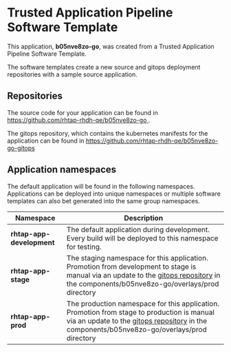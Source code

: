 # Trusted Application Pipeline Software Template

This application, **b05nve8zo-go**, was created from a Trusted Application Pipeline Software Template.

The software templates create a new source and gitops deployment repositories with a sample source application. 

## Repositories

The source code for your application can be found in [https://github.com/rhtap-rhdh-qe/b05nve8zo-go ](https://github.com/rhtap-rhdh-qe/b05nve8zo-go ).
 
The gitops repository, which contains the kubernetes manifests for the application can be found in 
[https://github.com/rhtap-rhdh-qe/b05nve8zo-go-gitops ](https://github.com/rhtap-rhdh-qe/b05nve8zo-go-gitops ) 

## Application namespaces 

The default application will be found in the following namespaces. Applications can be deployed into unique namespaces or multiple software templates can also bet generated into the same group namespaces.  

|  Namespace   |  Description   |  
| -------- | -------- |   
| **rhtap-app-development** | The default application during development. Every build will be deployed to this namespace for testing. | 
| **rhtap-app-stage** | The staging namespace for this application. Promotion from development to stage is manual via an update to the [gitops repository](https://github.com/rhtap-rhdh-qe/b05nve8zo-go-gitops ) in the components/b05nve8zo-go/overlays/prod directory |  
| **rhtap-app-prod** | The production namespace for this application. Promotion from stage to production is manual via an update to the [gitops repository](https://github.com/rhtap-rhdh-qe/b05nve8zo-go-gitops ) in the components/b05nve8zo-go/overlays/prod directory | 